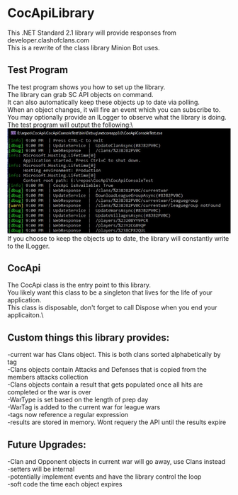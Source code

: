 # CocApiLibrary
This .NET Standard 2.1 library will provide responses from developer.clashofclans.com\
This is a rewrite of the class library Minion Bot uses.
 
## Test Program
The test program shows you how to set up the library.\
The library can grab SC API objects on command.\
It can also automatically keep these objects up to date via polling.\
When an object changes, it will fire an event which you can subscribe to.\
You may optionally provide an ILogger to observe what the library is doing.\
The test program will output the following:\\
![Test Program console output](https://github.com/devhl-labs/CocApi/blob/controlsloop/CocApiConsoleTest/images/console.jpg)\
If you choose to keep the objects up to date, the library will constantly write to the ILogger.

## CocApi
The CocApi class is the entry point to this library.\
You likely want this class to be a singleton that lives for the life of your application.\
This class is disposable, don't forget to call Dispose when you end your applicaiton.\


## Custom things this library provides:
-current war has Clans object.  This is both clans sorted alphabetically by tag\
-Clans objects contain Attacks and Defenses that is copied from the members attacks collection\
-Clans objects contain a result that gets populated once all hits are completed or the war is over\
-WarType is set based on the length of prep day\
-WarTag is added to the current war for league wars\
-tags now reference a regular expression\
-results are stored in memory.  Wont requery the API until the results expire
## Future Upgrades:
-Clan and Opponent objects in current war will go away, use Clans instead\
-setters will be internal\
-potentially implement events and have the library control the loop\
-soft code the time each object expires